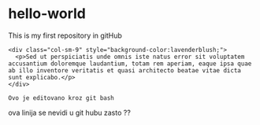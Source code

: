# hello-world
This is my first repository in gitHub

    <div class="col-sm-9" style="background-color:lavenderblush;">
      <p>Sed ut perspiciatis unde omnis iste natus error sit voluptatem accusantium doloremque laudantium, totam rem aperiam, eaque ipsa quae ab illo inventore veritatis et quasi architecto beatae vitae dicta sunt explicabo.</p>
    </div>

	Ovo je editovano kroz git bash 

ova linija se nevidi u  git hubu zasto ?? 


